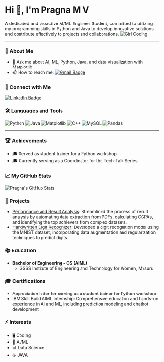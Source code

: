# Hi 👋, I'm Pragna M V

A dedicated and proactive AI/ML Engineer Student, committed to utilizing my programming skills in Python and Java to develop innovative solutions and contribute effectively to projects and collaborations.
![Girl Coding](https://media.giphy.com/media/26tn33aiTi1jkl6H6/giphy.gif)


---

### 🌱 About Me
- 💬 Ask me about AI, ML, Python, Java, and data visualization with Matplotlib
- 📫 How to reach me: [![Gmail Badge](https://img.shields.io/badge/-khushipragna21@gmail.com-c14438?style=flat&logo=Gmail&logoColor=white&link=mailto:khushipragna21@gmail.com)](mailto:khushipragna21@gmail.com)

### 🚀 Connect with Me
[![LinkedIn Badge](https://img.shields.io/badge/-pragna-m-v-14ab74261-blue?style=flat&logo=Linkedin&logoColor=white&link=https://linkedin.com/in/pragna-m-v-14ab74261)](https://linkedin.com/in/pragna-m-v-14ab74261)

### 🛠 Languages and Tools
![Python](https://img.shields.io/badge/-Python-3776AB?logo=python&logoColor=white)
![Java](https://img.shields.io/badge/-Java-007396?logo=java&logoColor=white)
![Matplotlib](https://img.shields.io/badge/-Matplotlib-149ECA?logo=matplotlib&logoColor=white)
![C++](https://img.shields.io/badge/-C++-00599C?logo=c%2B%2B&logoColor=white)
![MySQL](https://img.shields.io/badge/-MySQL-4479A1?logo=mysql&logoColor=white)
![Pandas](https://img.shields.io/badge/-Pandas-150458?logo=pandas&logoColor=white)

---

### 🏆 Achievements
- 🎓 Served as student trainer for a Python workshop
- 🎓 Currently serving as a Coordinator for the Tech-Talk Series

### 📈 My GitHub Stats
![Pragna's GitHub Stats](https://github-readme-stats.vercel.app/api?username=pragna-m-v&show_icons=true&theme=radical)

### 📝 Projects
- [Performance and Result Analysis](https://github.com/pragna-m-v/result-analysis): Streamlined the process of result analysis by automating data extraction from PDFs, calculating CGPAs, and identifying the top achievers from complex datasets.
- [Handwritten Digit Recognizer](https://github.com/pragna-m-v/digit-recognizer): Developed a digit recognition model using the MNIST dataset, incorporating data augmentation and regularization techniques to predict digits.

### 📚 Education
- **Bachelor of Engineering - CS (AIML)**
  - GSSS Institute of Engineering and Technology for Women, Mysuru

### 🎓 Certifications
- Appreciation letter for serving as a student trainer for Python workshop
- IBM Skill Build AIML internship: Comprehensive education and hands-on experience in AI and ML, including prediction modeling and chatbot development

### ⚡ Interests
- 🖥️ Coding
- 🤖 AI/ML
- 📊 Data Science
- ☕ JAVA
